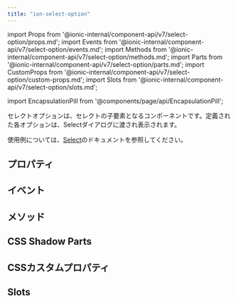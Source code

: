 ```yaml
---
title: "ion-select-option"
---
```

import Props from '@ionic-internal/component-api/v7/select-option/props.md';
import Events from '@ionic-internal/component-api/v7/select-option/events.md';
import Methods from '@ionic-internal/component-api/v7/select-option/methods.md';
import Parts from '@ionic-internal/component-api/v7/select-option/parts.md';
import CustomProps from '@ionic-internal/component-api/v7/select-option/custom-props.md';
import Slots from '@ionic-internal/component-api/v7/select-option/slots.md';

<head>
  <title>ion-select-option: Option For a Select Dialog</title>
  <meta name="description" content="Select Optionとは？Select OptionはSelectの子要素で、定義された各オプションはSelectダイアログに渡され表示されます。" />
</head>

import EncapsulationPill from '@components/page/api/EncapsulationPill';

<EncapsulationPill type="shadow" />


セレクトオプションは、セレクトの子要素となるコンポーネントです。定義された各オプションは、Selectダイアログに渡され表示されます。

使用例については、[Select](./select)のドキュメントを参照してください。


## プロパティ
<Props />

## イベント
<Events />

## メソッド
<Methods />

## CSS Shadow Parts
<Parts />

## CSSカスタムプロパティ
<CustomProps />

## Slots
<Slots />